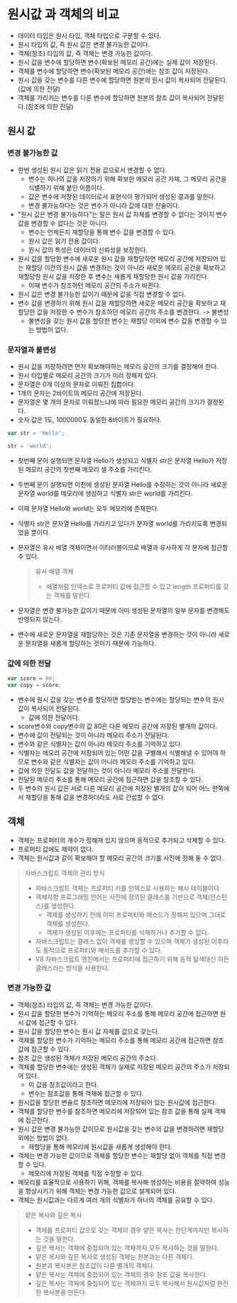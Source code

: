 # 원시값 과 객체의 비교

- 데이터 타입은 원시 타입, 객체 타입으로 구분할 수 있다.
- 원시 타입의 값, 즉 원시 값은 변경 불가능한 값이다.
- 객체(참조) 타입의 값, 즉 객체는 변경 가능한 값이다.
- 원시 값을 변수에 할당하면 변수(확보된 메모리 공간)에는 실제 값이 저장된다.
- 객체를 변수에 할당하면 변수(확보된 메모리 공간)에는 참조 값이 저장된다.
- 원시 값을 갖는 변수를 다른 변수에 할당하면 원본의 원시 값이 복사되어 전달된다.(값에 의한 전달)
- 객체를 가리키는 변수를 다른 변수에 할당하면 원본의 참조 값이 복사되어 전달된다.(참조에 의한 전달)

## 원시 값

### 변경 불가능한 값

- 한번 생성된 원시 값은 읽기 전용 값으로서 변경할 수 없다.
  - 변수는 하나의 값을 저장하기 위해 확보한 메모리 공간 자체, 그 메모리 공간을 식별하기 위해 붙인 이름이다.
  - 값은 변수에 저장된 데이터로서 표현식이 평가되어 생성된 결과를 말한다.
  - 변경 불가능하다는 것은 변수가 아니라 값에 대한 진술이다.
- "원시 값은 변경 불가능하다"는 말은 원시 값 자체를 변경할 수 없다는 것이지 변수 값을 변경할 수 없다는 것은 아니다.
  - 변수는 언제든지 재할당을 통해 변수 값을 변경할 수 있다.
  - 원시 값은 읽기 전용 값이다.
  - 원시 값의 특성은 데이터의 신뢰성을 보장한다.
- 원시 값을 할당한 변수에 새로운 원시 값을 재할당하면 메모리 공간에 저장되어 있는 재할당 이전의 원시 값을 변경하는 것이 아니라 새로운 메모리 공간을 확보하고 재할당한 원시 값을 저장한 후 변수는 새롭게 재할당한 원시 값을 가리킨다.
  - 이때 변수가 참조하던 메모리 공간의 주소가 바뀐다.
- 원시 값은 변경 불가능한 값이기 때문에 값을 직접 변경할 수 없다.
- 변수 값을 변경하기 위해 원시 값을 재할당하면 새로운 메모리 공간을 확보하고 재할당한 값을 저장한 수 변수가 참조하던 메모리 공간의 주소를 변경한다. -> 불변성
  - 불변성을 갖는 원시 값을 할당한 변수는 재할당 이외에 변수 값을 변경할 수 있는 방법이 없다.

### 문자열과 불변성

- 원시 값을 저장하려면 먼저 확보해야하는 메모리 공간의 크기를 결정해야 한다.
- 원시 타입별로 메모리 공간의 크기가 미리 정해져 있다.
- 문자열은 0개 이상의 문자로 이뤄진 집합이다.
- 1개의 문자는 2바이트의 메모리 공간에 저장된다.
- 문자열은 몇 개의 문자로 이뤄졌느냐에 따라 필요한 메모리 공간의 크기가 결정된다.
- 숫자 값은 1도, 1000000도 동일한 8바이트가 필요하다.

```js
var str = 'Hello';

str = 'world';
```

- 첫번째 문이 실행되면 문자열 Hello가 생성되고 식별자 str은 문자열 Hello가 저장된 메모리 공간의 첫번째 메모리 셀 주소를 가리킨다.
- 두번째 문이 실행되면 이전에 생성된 문자열 Hello를 수정하는 것이 아니라 새로운 문자열 world를 메모리에 생성하고 식별자 str은 world를 가리킨다.
- 이때 문자열 Hello와 world는 모두 메모리에 존재한다.
- 식별자 str은 문자열 Hello를 가리키고 있다가 문자열 world를 가리키도록 변경되었을 뿐이다.

- 문자열은 유사 배열 객체이면서 이터러블이므로 배열과 유사하게 각 문자에 접근할 수 있다.
  > 유사 배열 객체
  >
  > - 배열처럼 인덱스로 프로퍼티 값에 접근할 수 있고 length 프로퍼티를 갖는 객체를 말한다.
- 문자열은 변경 불가능한 값이기 때문에 이미 생성된 문자열의 일부 문자를 변경해도 반영되지 않는다.
- 변수에 새로운 문자열을 재할당하는 것은 기존 문자열을 변경하는 것이 아니라 새로운 문자열을 새롭게 할당하는 것이기 때문에 가능하다.

### 값에 의한 전달

```js
var score = 80;
var copy = score;
```

- 변수에 원시 값을 갖는 변수를 할당하면 할당받는 변수에는 할당되는 변수의 원시 값이 복사되어 전달된다.
  - 값에 의한 전달이다.
- score변수와 copy변수의 값 80은 다른 메모리 공간에 저장된 별개의 값이다.
- 변수에 값이 전달되는 것이 아니라 메모리 주소가 전달된다.
- 변수와 같은 식별자는 값이 아니라 메모리 주소를 기억하고 있다.
- 식별자는 메모리 공간에 저장되어 있는 어떤 값을 구별해서 식별해낼 수 있어야 하므로 변수와 같은 식별자는 값이 아니라 메모리 주소를 기억하고 있다.
- 값에 의한 전달도 값을 전달하는 것이 아니라 메모리 주소를 전달한다.
- 전달된 메모리 주소를 통해 메모리 공간에 접근하면 값을 참조할 수 있다.
- 두 변수의 원시 값은 서로 다른 메모리 공간에 저장된 별개의 값이 되어 어느 한쪽에서 재할당을 통해 값을 변경하더라도 서로 간섭할 수 없다.

## 객체

- 객체는 프로퍼티의 개수가 정해져 있지 않으며 동적으로 추가되고 삭제할 수 있다.
- 프로퍼티 값에도 제약이 없다.
- 객체는 원시값과 같이 확보해야 할 메모리 공간의 크기를 사전에 정해 둘 수 없다.

> 자바스크립트 객체의 관리 방식
>
> - 자바스크립트 객체는 프로퍼티 키를 인덱스로 사용하는 해시 테이블이다.
> - 객체지향 프로그래밍 언어는 사전에 정의된 클래스를 기반으로 객체(인스턴스)를 생성한다.
>   - 객체를 생성하기 전에 이미 프로퍼티와 메소드가 정해져 있으며 그대로 객체를 생성한다.
>   - 객체가 생성된 이후에는 프로퍼티를 삭제하거나 추가할 수 없다.
> - 자바스크립트는 클래스 없이 객체를 생성할 수 있으며 객체가 생성된 이후라도 동적으로 프로퍼티와 메서드를 추가할 수 있다.
> - V8 자바스크립트 엔진에서는 프로퍼티에 접근하기 위해 동적 탐색대신 히든 클래스라는 방식을 사용한다.

### 변경 가능한 값

- 객체(참조) 타입의 값, 즉 객체는 변경 가능한 값이다.
- 원시 값을 할당한 변수가 기억하는 메모리 주소를 통해 메모리 공간에 접근하면 원시 값에 접근할 수 있다.
- 원시 값을 할당한 변수는 원시 값 자체를 값으로 갖는다.
- 객체를 할당한 변수가 기억하는 메모리 주소를 통해 메모리 공간에 접근하면 참조 값에 접근할 수 있다.
- 참조 값은 생성된 객체가 저장된 메모리 공간의 주소다.
- 객체를 할당한 변수에는 생성된 객체가 실제로 저장된 메모리 공간의 주소가 저장되어 있다.
  - 이 값을 참조값이라고 한다.
  - 변수는 참조값을 통해 객체에 접근할 수 있다.
- 원시값을 할당한 변술르 참조하면 메모리에 저장되어 있는 원시값에 접근한다.
- 객체를 할당한 변수를 참조하면 메모리에 저장되어 있는 참조 값을 통해 실제 객체에 접근한다.
- 원시 값은 변경 불가능한 값이므로 원시값을 갖는 변수의 값을 변경하려면 재할당 외에는 방법이 없다.
  - 재할당을 통해 메모리에 원시값을 새롭게 생성해야 한다.
- 객체는 변경 가능한 값이므로 객체를 할당한 변수는 재할당 없이 객체를 직접 변경할 수 있다.
  - 메모리에 저장된 객체를 직접 수정할 수 있다.
- 메모리를 효율적으로 사용하기 위해, 객체를 복사해 생성하는 비용을 절약하여 성능을 향상시키기 위해 객체는 변경 가능한 값으로 설계되어 있다.
- 객체는 원시값과는 다르게 여러 개의 식별자가 하나의 객체를 공유할 수 있다.

> 얕은 복사와 깊은 복사
>
> - 객체를 프로퍼티 값으로 갖는 객체의 경우 얕은 복사는 한단계까지만 복사하는 것을 말한다.
> - 깊은 복사는 객체에 중첩되어 있는 객체까지 모두 복사하는 것을 말한다.
> - 얕은 복사와 깊은 복사로 생성된 객체는 원본과는 다른 객체다.
> - 원본과 복사본은 참조값이 다른 별개의 객체다.
> - 얕은 복사는 객체에 중첩되어 있는 객체의 경우 참조 값을 복사한다.
> - 깊은 복사는 객체에 중첩되어 있는 객체까지 모두 복사해서 원시값처럼 완전한 복사본을 만든다.
